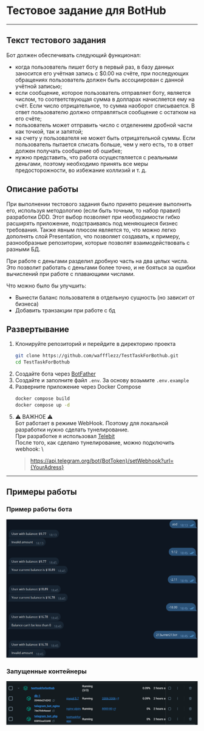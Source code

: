 # Тестовое задание для BotHub

---

## Текст тестового задания
Бот должен обеспечивать следующий функционал:
- когда пользователь пишет боту в первый раз, в базу данных заносится его учётная запись с $0.00 на счёте, при последующих обращениях пользователь должен быть ассоциирован с данной учётной записью;
- если сообщение, которое пользователь отправляет боту, является числом, то соответствующая сумма в долларах начисляется ему на счёт. Если число отрицательное, то сумма наоборот списывается. В ответ пользователю должно отправляться сообщение с остатком на его счёте;
- пользователь может отправить число с отделением дробной части как точкой, так и запятой;
- на счету у пользователя не может быть отрицательной суммы. Если пользователь пытается списать больше, чем у него есть, то в ответ должен получать сообщение об ошибке;
- нужно представить, что работа осуществляется с реальными деньгами, поэтому необходимо принять все меры предосторожности, во избежание коллизий и т. д.

## Описание работы
При выполнении тестового задания было принято решение выполнить его, используя методологию (если быть точным, то набор правил) разработки DDD.
Этот выбор позволяет при необходимости гибко расширять приложение, подстраиваясь под меняющиеся бизнес требования.
Также явным плюсом является то, что можно легко дополнять слой Presentation, что позволяет создавать, к примеру, разнообразные репозитории, которые 
позволят взаимодействовать с разными БД.

При работе с деньгами разделил дробную часть на два целых числа. Это позволит работать с деньгами более точно, и не бояться за ошибки вычислений при работе
с плавающими числами.

Что можно было бы улучшить:
- Вынести баланс пользователя в отдельную сущность (но зависит от бизнеса)
- Добавить транзакции при работе с бд

## Развертывание 

1. Клонируйте репозиторий и перейдите в директорию проекта
    ```bash
    git clone https://github.com/waffflezz/TestTaskForBothub.git
    cd TestTaskForBothub
    ```
2. Создайте бота через [BotFather](https://t.me/BotFather)
3. Создайте и заполните файл `.env`. За основу возьмите `.env.example`
4. Разверните приложение через Docker Compose
    ```bash
    docker compose build
    docker compose up -d
    ```
5. ⚠️ ВАЖНОЕ ⚠️ \
    Бот работает в режиме WebHook. Поэтому для локальной разработки нужно сделать тунелирование. \
    При разработке я использовал [Telebit](https://telebit.cloud/) \
    После того, как сделано тунелирование, можно подключить webhook: \
    > https://api.telegram.org/bot{BotToken}/setWebhook?url={YourAdress}

---

## Примеры работы
### Пример работы бота
![img.png](readme_imgs/img.png)
### Запущенные контейнеры
![img.png](readme_imgs/img2.png)
